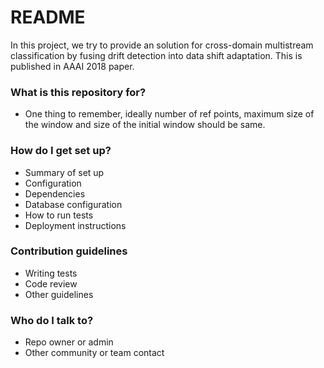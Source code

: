 # README #
In this project, we try to provide an solution for cross-domain multistream classification by fusing drift detection into data shift adaptation. This is published in AAAI 2018 paper.

### What is this repository for? ###
* One thing to remember, ideally number of ref points, maximum size of the window and size of the initial window should be same.

### How do I get set up? ###

* Summary of set up
* Configuration
* Dependencies
* Database configuration
* How to run tests
* Deployment instructions

### Contribution guidelines ###

* Writing tests
* Code review
* Other guidelines

### Who do I talk to? ###

* Repo owner or admin
* Other community or team contact
